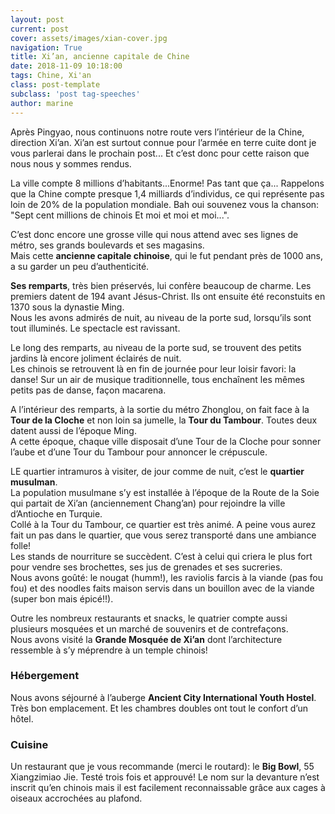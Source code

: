 ```yaml
---
layout: post
current: post
cover: assets/images/xian-cover.jpg
navigation: True
title: Xi’an, ancienne capitale de Chine
date: 2018-11-09 10:18:00
tags: Chine, Xi'an
class: post-template
subclass: 'post tag-speeches'
author: marine
---
```


Après Pingyao, nous continuons notre route vers l’intérieur de la Chine, direction Xi’an. Xi’an est surtout connue pour l’armée en terre cuite dont je vous parlerai dans le prochain post... Et c’est donc pour cette raison que nous nous y sommes rendus. 

La ville compte 8 millions d’habitants...Enorme! Pas tant que ça...
Rappelons que la Chine compte presque 1,4 milliards d’individus, ce qui représente pas loin de 20% de la population mondiale.
Bah oui souvenez vous la chanson: "Sept cent millions de chinois Et moi et moi et moi...".

C’est donc encore une grosse ville qui nous attend avec ses lignes de métro, ses grands boulevards et ses magasins.  
Mais cette **ancienne capitale chinoise**, qui le fut pendant près de 1000 ans, a su garder un peu d’authenticité.

**Ses remparts**, très bien préservés, lui confère beaucoup de charme. Les premiers datent de 194 avant Jésus-Christ. Ils ont ensuite été reconstuits en 1370 sous la dynastie Ming.  
Nous les avons admirés de nuit, au niveau de la porte sud, lorsqu’ils sont tout illuminés. Le spectacle est ravissant.

Le long des remparts, au niveau de la porte sud, se trouvent des petits jardins là encore joliment éclairés de nuit.  
Les chinois se retrouvent là en fin de journée pour leur loisir favori: la danse! Sur un air de musique traditionnelle, tous enchaînent les mêmes petits pas de danse, façon macarena.

A l’intérieur des remparts, à la sortie du métro Zhonglou, on fait face à la **Tour de la Cloche** et non loin sa jumelle, la **Tour du Tambour**. Toutes deux datent aussi de l’époque Ming.  
A cette époque, chaque ville disposait d’une Tour de la Cloche pour sonner l’aube et d’une Tour du Tambour pour annoncer le crépuscule. 

LE quartier intramuros à visiter, de jour comme de nuit, c’est le **quartier musulman**.  
La population musulmane s’y est installée à l’époque de la Route de la Soie qui partait de Xi’an (anciennement Chang’an) pour rejoindre la ville d’Antioche en Turquie.  
Collé à la Tour du Tambour, ce quartier est très animé. A peine vous aurez fait un pas dans le quartier, que vous serez transporté dans une ambiance folle!  
Les stands de nourriture se succèdent. C’est à celui qui criera le plus fort pour vendre ses brochettes, ses jus de grenades et ses sucreries.  
Nous avons goûté: le nougat (humm!), les raviolis farcis à la viande (pas fou fou) et des noodles faits maison servis dans un bouillon avec de la viande (super bon mais épicé!!).

Outre les nombreux restaurants et snacks, le quatrier compte aussi plusieurs mosquées et un marché de souvenirs et de contrefaçons.  
Nous avons visité la **Grande Mosquée de Xi’an** dont l’architecture ressemble à s’y méprendre à un temple chinois!

### Hébergement

Nous avons séjourné à l’auberge **Ancient City International Youth Hostel**. Très bon emplacement. Et les chambres doubles ont tout le confort d’un hôtel.

### Cuisine

Un restaurant que je vous recommande (merci le routard): le **Big Bowl**, 55 Xiangzimiao Jie. Testé trois fois et approuvé! Le nom sur la devanture n’est inscrit qu’en chinois mais il est facilement reconnaissable grâce aux cages à oiseaux accrochées au plafond.